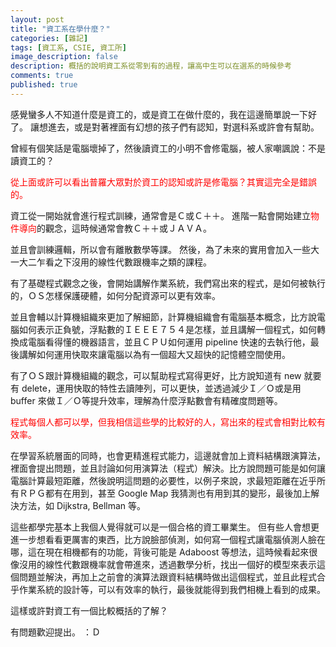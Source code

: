 ```yaml
---
layout: post
title: "資工系在學什麼？"
categories: [雜記]
tags: [資工系, CSIE, 資工所]
image_description: false
description: 概括的說明資工系從零到有的過程，讓高中生可以在選系的時候參考
comments: true
published: true
---
```

感覺蠻多人不知道什麼是資工的，或是資工在做什麼的，我在這邊簡單說一下好了。
讓想進去，或是對著裡面有幻想的孩子們有認知，對選科系或許會有幫助。

曾經有個笑話是電腦壞掉了，然後讀資工的小明不會修電腦，被人家嘲諷說：不是讀資工的？

<font color="#FF0000">從上面或許可以看出普羅大眾對於資工的認知或許是修電腦？其實這完全是錯誤的。</font>

資工從一開始就會進行程式訓練，通常會是Ｃ或Ｃ＋＋。
進階一點會開始建立<font color="#FF0000">物件導向</font>的觀念，這時候通常會教Ｃ＋＋或ＪＡＶＡ。

並且會訓練邏輯，所以會有離散數學等課。
然後，為了未來的實用會加入一些大一大二乍看之下沒用的線性代數跟機率之類的課程。

有了基礎程式觀念之後，會開始講解作業系統，我們寫出來的程式，是如何被執行的，ＯＳ怎樣保護硬體，如何分配資源可以更有效率。

並且會輔以計算機組織來更加了解細節，計算機組織會有電腦基本概念，比方說電腦如何表示正負號，浮點數的ＩＥＥＥ７５４是怎樣，並且講解一個程式，如何轉換成電腦看得懂的機器語言，並且ＣＰＵ如何運用 pipeline 快速的去執行他，最後講解如何運用快取來讓電腦以為有一個超大又超快的記憶體空間使用。

有了ＯＳ跟計算機組織的觀念，可以幫助程式寫得更好，比方說知道有 new 就要有 delete，運用快取的特性去讀陣列，可以更快，並透過減少Ｉ／Ｏ或是用 buffer 來做Ｉ／Ｏ等提升效率，理解為什麼浮點數會有精確度問題等。

<font color="#FF0000">程式每個人都可以學，但我相信這些學的比較好的人，寫出來的程式會相對比較有效率。</font>

在學習系統層面的同時，也會更精進程式能力，這邊就會加上資料結構跟演算法，裡面會提出問題，並且討論如何用演算法（程式）解決。比方說問題可能是如何讓電腦計算最短距離，然後說明這問題的必要性，以例子來說，求最短距離在近乎所有ＲＰＧ都有在用到，甚至 Google Map 我猜測也有用到其的變形，最後加上解決方法，如 Dijkstra, Bellman 等。

這些都學完基本上我個人覺得就可以是一個合格的資工畢業生。
但有些人會想更進一步想看看更厲害的東西，比方說臉部偵測，如何寫一個程式讓電腦偵測人臉在哪，這在現在相機都有的功能，背後可能是 Adaboost 等想法，這時候看起來很像沒用的線性代數跟機率就會帶進來，透過數學分析，找出一個好的模型來表示這個問題並解決，再加上之前會的演算法跟資料結構時做出這個程式，並且此程式合乎作業系統的設計等，可以有效率的執行，最後就能得到我們相機上看到的成果。

這樣或許對資工有一個比較概括的了解？

有問題歡迎提出。 ：Ｄ
